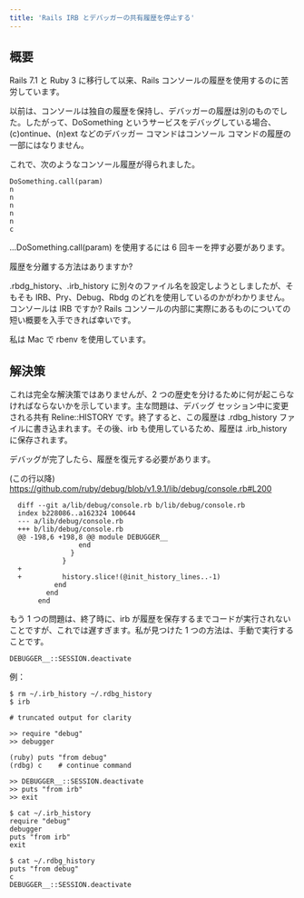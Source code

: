 ```yaml
---
title: 'Rails IRB とデバッガーの共有履歴を停止する'
---
```


## 概要
Rails 7.1 と Ruby 3 に移行して以来、Rails コンソールの履歴を使用するのに苦労しています。

以前は、コンソールは独自の履歴を保持し、デバッガーの履歴は別のものでした。したがって、DoSomething というサービスをデバッグしている場合、(c)ontinue、(n)ext などのデバッガー コマンドはコンソール コマンドの履歴の一部にはなりません。

これで、次のようなコンソール履歴が得られました。

```
DoSomething.call(param)
n
n
n
n
n
c

```
...DoSomething.call(param) を使用するには 6 回キーを押す必要があります。

履歴を分離する方法はありますか?

.rbdg_history、.irb_history に別々のファイル名を設定しようとしましたが、そもそも IRB、Pry、Debug、Rbdg のどれを使用しているのかがわかりません。コンソールは IRB ですか? Rails コンソールの内部に実際にあるものについての短い概要を入手できれば幸いです。

私は Mac で rbenv を使用しています。

## 解決策
これは完全な解決策ではありませんが、2 つの歴史を分けるために何が起こらなければならないかを示しています。主な問題は、デバッグ セッション中に変更される共有 Reline::HISTORY です。終了すると、この履歴は .rdbg_history ファイルに書き込まれます。その後、irb も使用しているため、履歴は .irb_history に保存されます。

デバッグが完了したら、履歴を復元する必要があります。

(この行以降) https://github.com/ruby/debug/blob/v1.9.1/lib/debug/console.rb#L200

```
  diff --git a/lib/debug/console.rb b/lib/debug/console.rb
  index b228086..a162324 100644
  --- a/lib/debug/console.rb
  +++ b/lib/debug/console.rb
  @@ -198,6 +198,8 @@ module DEBUGGER__
                 end
               }
             }
  +
  +          history.slice!(@init_history_lines..-1)
           end
         end
       end

```
もう 1 つの問題は、終了時に、irb が履歴を保存するまでコードが実行されないことですが、これでは遅すぎます。私が見つけた 1 つの方法は、手動で実行することです。

```
DEBUGGER__::SESSION.deactivate

```
例：

```
$ rm ~/.irb_history ~/.rdbg_history
$ irb

```
```
# truncated output for clarity

>> require "debug"
>> debugger

(ruby) puts "from debug"
(rdbg) c    # continue command

>> DEBUGGER__::SESSION.deactivate
>> puts "from irb"
>> exit

```
```
$ cat ~/.irb_history      
require "debug"
debugger
puts "from irb"
exit

$ cat ~/.rdbg_history 
puts "from debug"
c
DEBUGGER__::SESSION.deactivate

```
